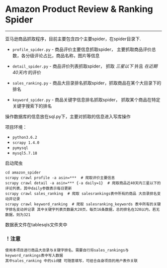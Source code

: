 # Amazon Product Review & Ranking Spider
---

亚马逊商品抓取程序，目前主要包含四个主要spider，在spider目录下.

*	`profile_spider.py`	- 	商品评价主要信息抓取spider， 主要抓取商品评价总数，各分级评论占比，商品名称，图片等信息

* `detail_spider.py` - 商品评价列表抓取spider， 抓取 *三星以下* 并且 *在近期40天内* 的评价

* `sales_ranking.py` - 商品大目录排名抓取spider，抓取商品在某个大目录下的排名

* `keyword_spider.py` - 商品关键字信息排名抓取spider， 抓取某个商品在特定关键字搜索下的排名

操作数据库的信息放在sql.py下，主要对抓取的信息进入写库操作

项目环境：

 * `python3.6.2`
 * `scrapy 1.4.0`
 * `pymysql`
 * `mysql5.7.18`

启动爬虫

	cd amazon_spider
	scrapy crawl profile -a asin=***  # 爬取评价主要信息
	scrapy crawl detail -a asin=*** {-a daily=1}  # 爬取商品近40天内三星以下的评论列表，其中daily参数表示每日更新
	scrapy crawl sales_ranking  # 爬取 salesrankings表中所有的商品 大目录排名变动并记录 
	scrapy crawl keyword_ranking  # 爬取 salesranking_keywords 表中所有的关键字排名变动并记录 其中关键字列表页数最大20页，每页16条数据，总的排名在320以内，若无数据，则为321 
	
数据表文件在tablesqls文件夹中

### ！注意
	使用本项目进行商品大目录与关键字排名，需要自行将sales_rankings与keyword_rankings表中写入数据
	其中sales_ranking 中的sid健 可随意填写，可结合自身项目的用户表作关联



